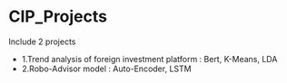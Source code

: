 # CIP_Projects
Include 2 projects
- 1.Trend analysis of foreign investment platform : Bert, K-Means, LDA
- 2.Robo-Advisor model : Auto-Encoder, LSTM
